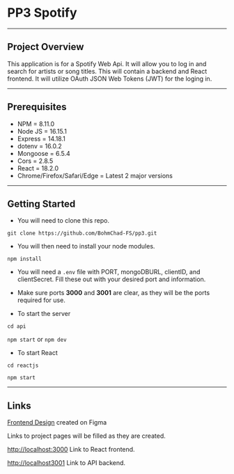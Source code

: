 # PP3 Spotify
---

## Project Overview

This application is for a Spotify Web Api. It will allow you to log in and search for artists or song titles. This will contain a backend and React frontend. It will utilize OAuth JSON Web Tokens (JWT) for the loging in.

---
## Prerequisites

- NPM = 8.11.0
- Node JS = 16.15.1
- Express = 14.18.1
- dotenv = 16.0.2
- Mongoose = 6.5.4
- Cors = 2.8.5
- React = 18.2.0
- Chrome/Firefox/Safari/Edge = Latest 2 major versions

---
## Getting Started

- You will need to clone this repo.

`git clone https://github.com/BohmChad-FS/pp3.git`

- You will then need to install your node modules.

`npm install`

- You will need a `.env` file with PORT, mongoDBURL, clientID, and clientSecret. Fill these out with your desired port and information.

- Make sure ports **3000** and **3001** are clear, as they will be the ports required for use.

- To start the server

`cd api`

`npm start` 
or
`npm dev`

- To start React

`cd reactjs`

`npm start`

---
## Links

[Frontend Design](https://www.figma.com/file/pHeg09uqrjNmTz6wNDwm7V/Spotify-Search-API?node-id=0%3A1) created on Figma

Links to project pages will be filled as they are created.

[http://localhost:3000](http://localhost3000) Link to React frontend.

[http://localhost3001](http://localhost3001) Link to API backend.